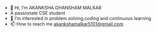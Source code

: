 - 👋 Hi, I’m AKANKSHA GHANSHAM MALKAR
- A passionate CSE student  
- 👀 I’m interested in problem solving,coding and continuous learning
- 📫 How to reach me
       akankshamalkar5101@gmail.com

<!---
akanksha-malkar/akanksha-malkar is a ✨ special ✨ repository because its `README.md` (this file) appears on your GitHub profile.
You can click the Preview link to take a look at your changes.
--->

